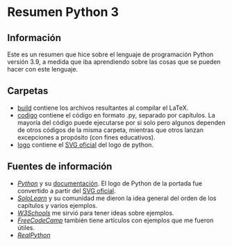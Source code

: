 # Resumen Python 3

## Información

Este es un resumen que hice sobre el lenguaje de programación Python versión 3.9, a medida que iba aprendiendo sobre las cosas que se pueden hacer con este lenguaje.

## Carpetas

- [build](build) contiene los archivos resultantes al compilar el LaTeX.
- [codigo](codigo) contiene el código en formato .py, separado por capítulos. La mayoría del código puede ejecutarse por si solo pero algunos dependen de otros códigos de la misma carpeta, mientras que otros lanzan excepciones a propósito (con fines educativos).
- [logo](logo) contiene el [SVG oficial](https://www.python.org/community/logos/) del logo de python.

## Fuentes de información

- *[Python](https://www.python.org/)* y su [documentación](https://docs.python.org/3/). El logo de Python de la portada fue convertido a partir del [SVG oficial](https://www.python.org/community/logos/).
- *[SoloLearn](https://www.sololearn.com)* y su comunidad me dieron la idea general del orden de los capítulos y varios ejemplos.
- *[W3Schools](https://www.w3schools.com)* me sirvió para tener ideas sobre ejemplos.
- *[FreeCodeCamp](https://www.freecodecamp.org/news/tag/python/)* también tiene artículos con ejemplos que me fueron útiles.
- *[RealPython](https://realpython.com)*
